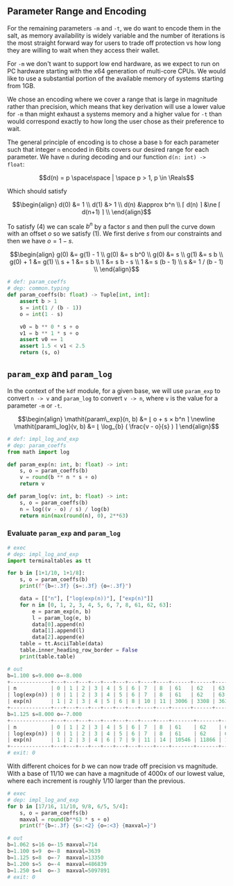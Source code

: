 ## Parameter Range and Encoding

For the remaining parameters `-m` and `-t`, we do
want to encode them in the salt, as memory
availability is widely variable and the number of
iterations is the most straight forward way for
users to trade off protection vs how long they are
willing to wait when they access their wallet.

For `-m` we don't want to support low end
hardware, as we expect to run on PC hardware
starting with the x64 generation of multi-core
CPUs. We would like to use a substantial portion
of the available memory of systems starting from
1GB.

We chose an encoding where we cover a range that
is large in magnitude rather than precision, which
means that key derivation will use a lower value
for `-m` than might exhaust a systems memory and a
higher value for `-t` than would correspond
exactly to how long the user chose as their
preference to wait.

The general principle of encoding is to chose a
base `b` for each parameter such that integer `n`
encoded in 6bits covers our desired range for each
parameter. We have `n` during decoding and our
function `d(n: int) -> float`:

```math
d(n) = p
\space\space | \space
p > 1,
p \in \Reals
```

Which should satisfy

```math
\begin{align}
d(0) &= 1 \\
d(1) &> 1 \\
d(n) &\approx b^n \\
⌈ d(n) ⌉
&\ne
⌈ d(n+1) ⌉ \\
\end{align}
```

To satisfy $`(4)`$ we can scale $`b^n`$ by a
factor $`s`$ and then pull the curve down with an
offset $`o`$ so we satisfy $`(1)`$. We first
derive $`s`$ from our constraints and then we have
$`o = 1 - s`$.

```math
\begin{align}
g(0)     &= g(1) - 1       \\
g(0)     &= s b^0          \\
g(0)     &= s              \\
g(1)     &= s b            \\
g(0) + 1 &= g(1)           \\
   s + 1 &= s b            \\
       1 &= s b - s        \\
       1 &= s (b - 1)      \\
       s &= 1 / (b - 1)    \\
\end{align}
```

```python
# def: param_coeffs
# dep: common.typing
def param_coeffs(b: float) -> Tuple[int, int]:
    assert b > 1
    s = int(1 / (b - 1))
    o = int(1 - s)

    v0 = b ** 0 * s + o
    v1 = b ** 1 * s + o
    assert v0 == 1
    assert 1.5 < v1 < 2.5
    return (s, o)
```


## `param_exp` and `param_log`

In the context of the `kdf` module, for a given
base, we will use `param_exp` to convert `n -> v`
and `param_log` to convert `v -> n`, where `v` is
the value for a parameter `-m` or `-t`.

```math
\begin{align}
\mathit{param\_exp}(n, b) &= ⌊ o + s × b^n ⌉
\newline
\mathit{param\_log}(v, b) &= ⌊ \log_{b} ( \frac{v - o}{s} ) ⌉
\end{align}
```

```python
# def: impl_log_and_exp
# dep: param_coeffs
from math import log

def param_exp(n: int, b: float) -> int:
    s, o = param_coeffs(b)
    v = round(b ** n * s + o)
    return v

def param_log(v: int, b: float) -> int:
    s, o = param_coeffs(b)
    n = log((v - o) / s) / log(b)
    return min(max(round(n), 0), 2**63)
```


### Evaluate `param_exp` and  `param_log`

```python
# exec
# dep: impl_log_and_exp
import terminaltables as tt

for b in [1+1/10, 1+1/8]:
    s, o = param_coeffs(b)
    print(f"{b=:.3f} {s=:.3f} {o=:.3f}")

    data = [["n"], ["log(exp(n))"], ["exp(n)"]]
    for n in [0, 1, 2, 3, 4, 5, 6, 7, 8, 61, 62, 63]:
        e = param_exp(n, b)
        l = param_log(e, b)
        data[0].append(n)
        data[1].append(l)
        data[2].append(e)
    table = tt.AsciiTable(data)
    table.inner_heading_row_border = False
    print(table.table)
```

```python
# out
b=1.100 s=9.000 o=-8.000
+-------------+---+---+---+---+---+---+---+----+----+------+------+------+
| n           | 0 | 1 | 2 | 3 | 4 | 5 | 6 | 7  | 8  | 61   | 62   | 63   |
| log(exp(n)) | 0 | 1 | 2 | 3 | 4 | 5 | 6 | 7  | 8  | 61   | 62   | 63   |
| exp(n)      | 1 | 2 | 3 | 4 | 5 | 6 | 8 | 10 | 11 | 3006 | 3308 | 3639 |
+-------------+---+---+---+---+---+---+---+----+----+------+------+------+
b=1.125 s=8.000 o=-7.000
+-------------+---+---+---+---+---+---+---+----+----+-------+-------+-------+
| n           | 0 | 1 | 2 | 3 | 4 | 5 | 6 | 7  | 8  | 61    | 62    | 63    |
| log(exp(n)) | 0 | 1 | 2 | 3 | 4 | 5 | 6 | 7  | 8  | 61    | 62    | 63    |
| exp(n)      | 1 | 2 | 3 | 4 | 6 | 7 | 9 | 11 | 14 | 10546 | 11866 | 13350 |
+-------------+---+---+---+---+---+---+---+----+----+-------+-------+-------+
# exit: 0
```

With different choices for $`b`$ we can now trade
off precision vs magnitude. With a base of 11/10
we can have a magnitude of 4000x of our lowest
value, where each increment is roughly 1/10 larger
than the previous.


```python
# exec
# dep: impl_log_and_exp
for b in [17/16, 11/10, 9/8, 6/5, 5/4]:
    s, o = param_coeffs(b)
    maxval = round(b**63 * s + o)
    print(f"{b=:.3f} {s=:<2} {o=:<3} {maxval=}")
```

```python
# out
b=1.062 s=16 o=-15 maxval=714
b=1.100 s=9  o=-8  maxval=3639
b=1.125 s=8  o=-7  maxval=13350
b=1.200 s=5  o=-4  maxval=486839
b=1.250 s=4  o=-3  maxval=5097891
# exit: 0
```
